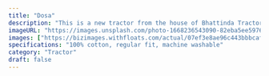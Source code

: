```yaml
---
title: "Dosa"
description: "This is a new tractor from the house of Bhattinda Tractors. It is equipped with all the latest technological advancements for effective and efficient farming work. Its 13.42 kW (18 HP) PTO power and 73.5 Nm Torque makes it a good farming option. So, whatever your farming pursuits, the Bhattinda is the best bet for you. This tractor is narrow in width making it suitable for all interculture work in crops like sugarcane & cotton."
imageURL: "https://images.unsplash.com/photo-1668236543090-82eba5ee5976?q=80&w=2670&auto=format&fit=crop&ixlib=rb-4.1.0&ixid=M3wxMjA3fDB8MHxwaG90by1wYWdlfHx8fGVufDB8fHx8fA%3D%3D"
images: ["https://bizimages.withfloats.com/actual/07ef3e8ae96c443bbbcaf9c21094d3d6.jpg"]
specifications: "100% cotton, regular fit, machine washable"
category: "Tractor"
draft: false
---
```

